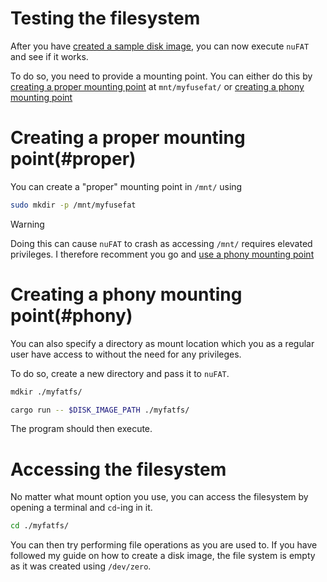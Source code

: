 # Testing the filesystem

After you have [created a sample disk image](./creating_sample_image.md), you can now execute `nuFAT` and see if it works.

To do so, you need to provide a mounting point. You can either do this by [creating a proper mounting point](#proper) 
at `mnt/myfusefat/` or [creating a phony mounting point](#phony)

# Creating a proper mounting point(#proper)

You can create a "proper" mounting point in `/mnt/` using

```sh
sudo mkdir -p /mnt/myfusefat
```

> [!Warning]
> Doing this can cause `nuFAT` to crash as accessing `/mnt/` requires elevated privileges.
> I therefore recomment you go and [use a phony mounting point](#phony)

# Creating a phony mounting point(#phony)

You can also specify a directory as mount location which you as a regular user have access to without the need for any privileges.

To do so, create a new directory and pass it to `nuFAT`.

```sh
mdkir ./myfatfs/

cargo run -- $DISK_IMAGE_PATH ./myfatfs/
```

The program should then execute.

# Accessing the filesystem

No matter what mount option you use, you can access the filesystem by opening a terminal and `cd`-ing in it.

```sh
cd ./myfatfs/
```

You can then try performing file operations as you are used to.
If you have followed my guide on how to create a disk image, the file system is empty as it was created using `/dev/zero`.
